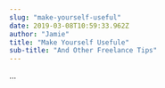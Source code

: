 ```yaml
---
slug: "make-yourself-useful"
date: 2019-03-08T10:59:33.962Z
author: "Jamie"
title: "Make Yourself Usefule"
sub-title: "And Other Freelance Tips"
---
```


...
